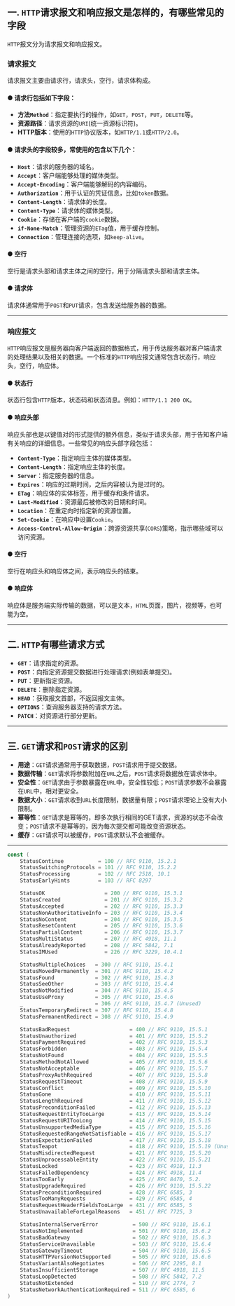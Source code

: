 ## 一. `HTTP`请求报文和响应报文是怎样的，有哪些常见的字段

`HTTP`报文分为请求报文和响应报文。

### 请求报文
请求报文主要由请求行，请求头，空行，请求体构成。

#### ● 请求行包括如下字段：
- **方法`Method`**：指定要执行的操作，如`GET`，`POST`，`PUT`，`DELETE`等。
- **资源路径**：请求资源的`URI`(统一资源标识符)。
- **HTTP版本**：使用的`HTTP`协议版本，如`HTTP/1.1`或`HTTP/2.0`。

#### ● 请求头的字段较多，常使用的包含以下几个：
- **`Host`**：请求的服务器的域名。
- **`Accept`**：客户端能够处理的媒体类型。
- **`Accept-Encoding`**：客户端能够解码的内容编码。
- **`Authorization`**：用于认证的凭证信息，比如`token`数据。
- **`Content-Length`**：请求体的长度。
- **`Content-Type`**：请求体的媒体类型。
- **`Cookie`**：存储在客户端的`cookie`数据。
- **`if-None-Match`**：管理资源的`ETag`值，用于缓存控制。
- **`Connection`**：管理连接的选项，如`keep-alive`。

#### ● 空行
空行是请求头部和请求主体之间的空行，用于分隔请求头部和请求主体。

#### ● 请求体
请求体通常用于`POST`和`PUT`请求，包含发送给服务器的数据。

---

### 响应报文
`HTTP`响应报文是服务器向客户端返回的数据格式，用于传达服务器对客户端请求的处理结果以及相关的数据。一个标准的`HTTP`响应报文通常包含状态行，响应头，空行，响应体。

#### ● 状态行
状态行包含`HTTP`版本，状态码和状态消息。例如：`HTTP/1.1 200 OK`。

#### ● 响应头部
响应头部也是以键值对的形式提供的额外信息，类似于请求头部，用于告知客户端有关响应的详细信息。一些常见的响应头部字段包括：
- **`Content-Type`**：指定响应主体的媒体类型。
- **`Content-Length`**：指定响应主体的长度。
- **`Server`**：指定服务器的信息。
- **`Expires`**：响应的过期时间，之后内容被认为是过时的。
- **`ETag`**：响应体的实体标签，用于缓存和条件请求。
- **`Last-Modified`**：资源最后被修改的日期和时间。
- **`Location`**：在重定向时指定新的资源位置。
- **`Set-Cookie`**：在响应中设置`Cookie`。
- **`Access-Control-Allow-Origin`**：跨源资源共享(`CORS`)策略，指示哪些域可以访问资源。

#### ● 空行
空行在响应头和响应体之间，表示响应头的结束。

#### ● 响应体
响应体是服务端实际传输的数据，可以是文本，`HTML`页面，图片，视频等，也可能为空。

---

## 二. `HTTP`有哪些请求方式

- **`GET`**：请求指定的资源。
- **`POST`**：向指定资源提交数据进行处理请求(例如表单提交)。
- **`PUT`**：更新指定资源。
- **`DELETE`**：删除指定资源。
- **`HEAD`**：获取报文首部，不返回报文主体。
- **`OPTIONS`**：查询服务器支持的请求方法。
- **`PATCH`**：对资源进行部分更新。

---

## 三. `GET`请求和`POST`请求的区别

- **用途**：`GET`请求通常用于获取数据，`POST`请求用于提交数据。
- **数据传输**：`GET`请求将参数附加在`URL`之后，`POST`请求将数据放在请求体中。
- **安全性**：`GET`请求由于参数暴露在`URL`中，安全性较低；`POST`请求参数不会暴露在`URL`中，相对更安全。
- **数据大小**：`GET`请求收到`URL`长度限制，数据量有限；`POST`请求理论上没有大小限制。
- **幂等性**：`GET`请求是幂等的，即多次执行相同的GET请求，资源的状态不会改变；`POST`请求不是幂等的，因为每次提交都可能改变资源状态。
- **缓存**：`GET`请求可以被缓存，`POST`请求默认不会被缓存。

---
```go
const (
	StatusContinue           = 100 // RFC 9110, 15.2.1
	StatusSwitchingProtocols = 101 // RFC 9110, 15.2.2
	StatusProcessing         = 102 // RFC 2518, 10.1
	StatusEarlyHints         = 103 // RFC 8297

	StatusOK                   = 200 // RFC 9110, 15.3.1
	StatusCreated              = 201 // RFC 9110, 15.3.2
	StatusAccepted             = 202 // RFC 9110, 15.3.3
	StatusNonAuthoritativeInfo = 203 // RFC 9110, 15.3.4
	StatusNoContent            = 204 // RFC 9110, 15.3.5
	StatusResetContent         = 205 // RFC 9110, 15.3.6
	StatusPartialContent       = 206 // RFC 9110, 15.3.7
	StatusMultiStatus          = 207 // RFC 4918, 11.1
	StatusAlreadyReported      = 208 // RFC 5842, 7.1
	StatusIMUsed               = 226 // RFC 3229, 10.4.1

	StatusMultipleChoices   = 300 // RFC 9110, 15.4.1
	StatusMovedPermanently  = 301 // RFC 9110, 15.4.2
	StatusFound             = 302 // RFC 9110, 15.4.3
	StatusSeeOther          = 303 // RFC 9110, 15.4.4
	StatusNotModified       = 304 // RFC 9110, 15.4.5
	StatusUseProxy          = 305 // RFC 9110, 15.4.6
	_                       = 306 // RFC 9110, 15.4.7 (Unused)
	StatusTemporaryRedirect = 307 // RFC 9110, 15.4.8
	StatusPermanentRedirect = 308 // RFC 9110, 15.4.9

	StatusBadRequest                   = 400 // RFC 9110, 15.5.1
	StatusUnauthorized                 = 401 // RFC 9110, 15.5.2
	StatusPaymentRequired              = 402 // RFC 9110, 15.5.3
	StatusForbidden                    = 403 // RFC 9110, 15.5.4
	StatusNotFound                     = 404 // RFC 9110, 15.5.5
	StatusMethodNotAllowed             = 405 // RFC 9110, 15.5.6
	StatusNotAcceptable                = 406 // RFC 9110, 15.5.7
	StatusProxyAuthRequired            = 407 // RFC 9110, 15.5.8
	StatusRequestTimeout               = 408 // RFC 9110, 15.5.9
	StatusConflict                     = 409 // RFC 9110, 15.5.10
	StatusGone                         = 410 // RFC 9110, 15.5.11
	StatusLengthRequired               = 411 // RFC 9110, 15.5.12
	StatusPreconditionFailed           = 412 // RFC 9110, 15.5.13
	StatusRequestEntityTooLarge        = 413 // RFC 9110, 15.5.14
	StatusRequestURITooLong            = 414 // RFC 9110, 15.5.15
	StatusUnsupportedMediaType         = 415 // RFC 9110, 15.5.16
	StatusRequestedRangeNotSatisfiable = 416 // RFC 9110, 15.5.17
	StatusExpectationFailed            = 417 // RFC 9110, 15.5.18
	StatusTeapot                       = 418 // RFC 9110, 15.5.19 (Unused)
	StatusMisdirectedRequest           = 421 // RFC 9110, 15.5.20
	StatusUnprocessableEntity          = 422 // RFC 9110, 15.5.21
	StatusLocked                       = 423 // RFC 4918, 11.3
	StatusFailedDependency             = 424 // RFC 4918, 11.4
	StatusTooEarly                     = 425 // RFC 8470, 5.2.
	StatusUpgradeRequired              = 426 // RFC 9110, 15.5.22
	StatusPreconditionRequired         = 428 // RFC 6585, 3
	StatusTooManyRequests              = 429 // RFC 6585, 4
	StatusRequestHeaderFieldsTooLarge  = 431 // RFC 6585, 5
	StatusUnavailableForLegalReasons   = 451 // RFC 7725, 3

	StatusInternalServerError           = 500 // RFC 9110, 15.6.1
	StatusNotImplemented                = 501 // RFC 9110, 15.6.2
	StatusBadGateway                    = 502 // RFC 9110, 15.6.3
	StatusServiceUnavailable            = 503 // RFC 9110, 15.6.4
	StatusGatewayTimeout                = 504 // RFC 9110, 15.6.5
	StatusHTTPVersionNotSupported       = 505 // RFC 9110, 15.6.6
	StatusVariantAlsoNegotiates         = 506 // RFC 2295, 8.1
	StatusInsufficientStorage           = 507 // RFC 4918, 11.5
	StatusLoopDetected                  = 508 // RFC 5842, 7.2
	StatusNotExtended                   = 510 // RFC 2774, 7
	StatusNetworkAuthenticationRequired = 511 // RFC 6585, 6
)
```
